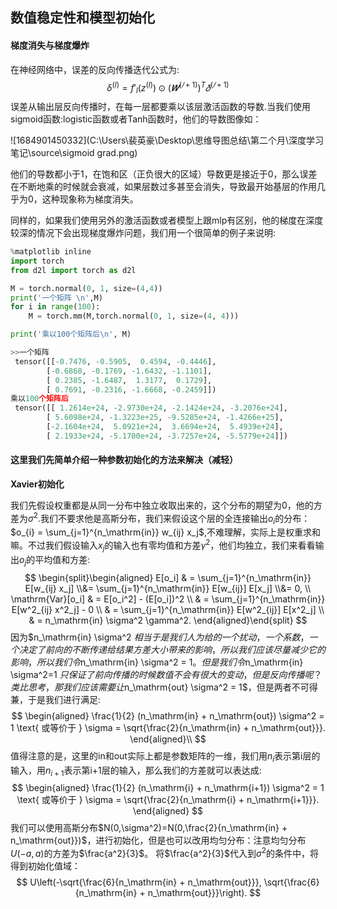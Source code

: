 ## 数值稳定性和模型初始化

#### 梯度消失与梯度爆炸

在神经网络中，误差的反向传播迭代公式为:
$$
\delta ^{(l)}=f'_l(z^{(l)}) ⊙ (𝑾^{(𝑙+1)})^T𝛿^{(𝑙+1)}
$$
误差从输出层反向传播时，在每一层都要乘以该层激活函数的导数.当我们使用sigmoid函数:logistic函数或者Tanh函数时，他们的导数图像如：

![1684901450332](C:\Users\裴英豪\Desktop\思维导图总结\第二个月\深度学习笔记\source\sigmoid grad.png)

他们的导数都小于1，在饱和区（正负很大的区域）导数更是接近于0，那么误差在不断地乘的时候就会衰减，如果层数过多甚至会消失，导致最开始基层的作用几乎为0，这种现象称为梯度消失。

同样的，如果我们使用另外的激活函数或者模型上跟mlp有区别，他的梯度在深度较深的情况下会出现梯度爆炸问题，我们用一个很简单的例子来说明:

```python
%matplotlib inline
import torch
from d2l import torch as d2l

M = torch.normal(0, 1, size=(4,4))
print('一个矩阵 \n',M)
for i in range(100):
    M = torch.mm(M,torch.normal(0, 1, size=(4, 4)))

print('乘以100个矩阵后\n', M)

>>一个矩阵 
 tensor([[-0.7476, -0.5905,  0.4594, -0.4446],
        [-0.6868, -0.1769, -1.6432, -1.1101],
        [ 0.2385, -1.6487,  1.3177,  0.1729],
        [ 0.7691, -0.2316, -1.6668, -0.2459]])
乘以100个矩阵后
 tensor([[ 1.2614e+24, -2.9730e+24, -2.1424e+24, -3.2076e+24],
        [ 5.6098e+24, -1.3223e+25, -9.5285e+24, -1.4266e+25],
        [-2.1604e+24,  5.0921e+24,  3.6694e+24,  5.4939e+24],
        [ 2.1933e+24, -5.1700e+24, -3.7257e+24, -5.5779e+24]])
```





#### 这里我们先简单介绍一种参数初始化的方法来解决（减轻）

**Xavier初始化**

我们先假设权重都是从同一分布中独立收取出来的，这个分布的期望为0，他的方差为$\sigma^2$.我们不要求他是高斯分布，我们来假设这个层的全连接输出$o_i$的分布：$o_{i} = \sum_{j=1}^{n_\mathrm{in}} w_{ij} x_j$,不难理解，实际上是权重求和嘛。不过我们假设输入$x_j$的输入也有零均值和方差$\gamma^2$，他们均独立，我们来看看输出$o_j$的平均值和方差:
$$
\begin{split}\begin{aligned}
    E[o_i] & = \sum_{j=1}^{n_\mathrm{in}} E[w_{ij} x_j] \\&= \sum_{j=1}^{n_\mathrm{in}} E[w_{ij}] E[x_j] \\&= 0, \\
    \mathrm{Var}[o_i] & = E[o_i^2] - (E[o_i])^2 \\
        & = \sum_{j=1}^{n_\mathrm{in}} E[w^2_{ij} x^2_j] - 0 \\
        & = \sum_{j=1}^{n_\mathrm{in}} E[w^2_{ij}] E[x^2_j] \\
        & = n_\mathrm{in} \sigma^2 \gamma^2.
\end{aligned}\end{split}
$$
因为$n_\mathrm{in} \sigma^2 $相当于是我们人为给的一个扰动，一个系数，一个决定了前向的不断传递给结果方差大小带来的影响，所以我们应该尽量减少它的影响，所以我们令$n_\mathrm{in} \sigma^2 = 1$。但是我们令$n_\mathrm{in} \sigma^2=1 $只保证了前向传播的时候数值不会有很大的变动，但是反向传播呢？类比思考，那我们应该需要让$n_\mathrm{out} \sigma^2 = 1$，但是两者不可得兼，于是我们进行满足:
$$
\begin{aligned}
\frac{1}{2} (n_\mathrm{in} + n_\mathrm{out}) \sigma^2 = 1 \text{ 或等价于 }
\sigma = \sqrt{\frac{2}{n_\mathrm{in} + n_\mathrm{out}}}.
\end{aligned}\\
$$
值得注意的是，这里的in和out实际上都是参数矩阵的一维，我们用$n_i$表示第i层的输入，用$n_{i+1}$表示第i+1层的输入，那么我们的方差就可以表达成:
$$
\begin{aligned}
\frac{1}{2} (n_\mathrm{i} + n_\mathrm{i+1}) \sigma^2 = 1 \text{ 或等价于 }
\sigma = \sqrt{\frac{2}{n_\mathrm{i} + n_\mathrm{i+1}}}.
\end{aligned}
$$
我们可以使用高斯分布$N(0,\sigma^2)=N(0,\frac{2}{n_\mathrm{in} + n_\mathrm{out}})$，进行初始化，但是也可以改用均匀分布：注意均匀分布$U(−a,a)$的方差为$\frac{a^2}{3}$。 将$\frac{a^2}{3}$代入到$\sigma ^2$的条件中，将得到初始化值域：
$$
U\left(-\sqrt{\frac{6}{n_\mathrm{in} + n_\mathrm{out}}}, \sqrt{\frac{6}{n_\mathrm{in} + n_\mathrm{out}}}\right).
$$
